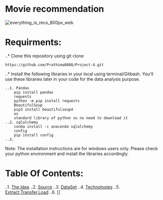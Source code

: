 # Movie recommendation


![everything_is_reco_800px_web](https://user-images.githubusercontent.com/110397465/213392639-60a5186b-cd73-45ba-bf35-0d90d481d294.jpg)

# Requirments:

..*  Clone this repository using git clone

    https://github.com/Prathima0808/Project-4.git


..*   Install the following libraries in your local using terminal/Gitbash. You'll use these libraries later in your code for the data analysis purpose.

    ..1. Pandas
        pip install pandas
        requests
        python -m pip install requests
        BeautifulSoup
        pip3 install beautifulsoup4
        os
        standard library of python so no need to download it
    ..2. sqlalchemy
        conda install -c anaconda sqlalchemy
        config
        pip install config
    ..3. 

Note: The installation instructions are for windows users only. Please check your python environment and install the libraries accordingly.

# Table Of Contents:
..1. [The Idea](Idea)
..2. [Source](Source)
..3. [DataSet](Dataset)
..4. [Technologies](Technologies)
..5. [Extract,Transfer,Load](Extract,Transfer,Loading)
..6. []




    





